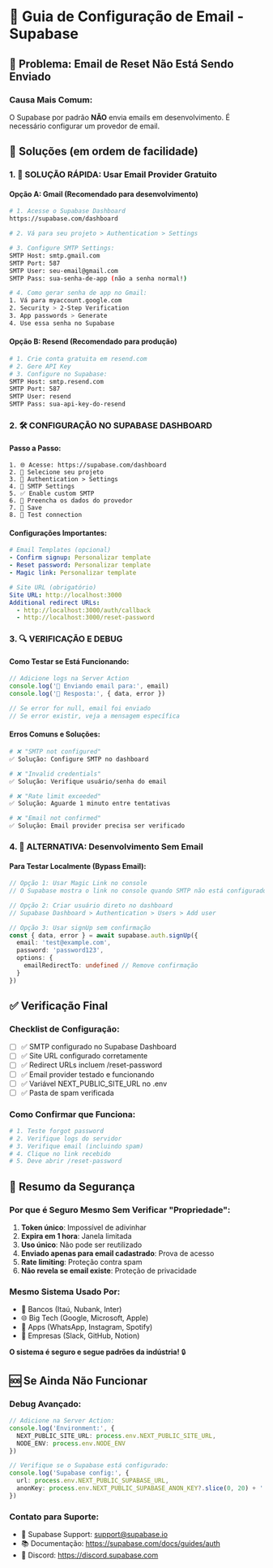 # 📧 Guia de Configuração de Email - Supabase

## 🚨 **Problema: Email de Reset Não Está Sendo Enviado**

### **Causa Mais Comum:**
O Supabase por padrão **NÃO** envia emails em desenvolvimento. É necessário configurar um provedor de email.

## 🔧 **Soluções (em ordem de facilidade)**

### **1. 🎯 SOLUÇÃO RÁPIDA: Usar Email Provider Gratuito**

#### **Opção A: Gmail (Recomendado para desenvolvimento)**
```bash
# 1. Acesse o Supabase Dashboard
https://supabase.com/dashboard

# 2. Vá para seu projeto > Authentication > Settings

# 3. Configure SMTP Settings:
SMTP Host: smtp.gmail.com
SMTP Port: 587
SMTP User: seu-email@gmail.com
SMTP Pass: sua-senha-de-app (não a senha normal!)

# 4. Como gerar senha de app no Gmail:
1. Vá para myaccount.google.com
2. Security > 2-Step Verification
3. App passwords > Generate
4. Use essa senha no Supabase
```

#### **Opção B: Resend (Recomendado para produção)**
```bash
# 1. Crie conta gratuita em resend.com
# 2. Gere API Key
# 3. Configure no Supabase:
SMTP Host: smtp.resend.com
SMTP Port: 587
SMTP User: resend
SMTP Pass: sua-api-key-do-resend
```

### **2. 🛠️ CONFIGURAÇÃO NO SUPABASE DASHBOARD**

#### **Passo a Passo:**
```
1. 🌐 Acesse: https://supabase.com/dashboard
2. 📁 Selecione seu projeto
3. 🔐 Authentication > Settings
4. 📧 SMTP Settings
5. ✅ Enable custom SMTP
6. 📝 Preencha os dados do provedor
7. 💾 Save
8. 🧪 Test connection
```

#### **Configurações Importantes:**
```yaml
# Email Templates (opcional)
- Confirm signup: Personalizar template
- Reset password: Personalizar template
- Magic link: Personalizar template

# Site URL (obrigatório)
Site URL: http://localhost:3000
Additional redirect URLs: 
  - http://localhost:3000/auth/callback
  - http://localhost:3000/reset-password
```

### **3. 🔍 VERIFICAÇÃO E DEBUG**

#### **Como Testar se Está Funcionando:**
```typescript
// Adicione logs na Server Action
console.log('🔄 Enviando email para:', email)
console.log('📧 Resposta:', { data, error })

// Se error for null, email foi enviado
// Se error existir, veja a mensagem específica
```

#### **Erros Comuns e Soluções:**
```bash
# ❌ "SMTP not configured"
✅ Solução: Configure SMTP no dashboard

# ❌ "Invalid credentials"
✅ Solução: Verifique usuário/senha do email

# ❌ "Rate limit exceeded"
✅ Solução: Aguarde 1 minuto entre tentativas

# ❌ "Email not confirmed"
✅ Solução: Email provider precisa ser verificado
```

### **4. 🚀 ALTERNATIVA: Desenvolvimento Sem Email**

#### **Para Testar Localmente (Bypass Email):**
```typescript
// Opção 1: Usar Magic Link no console
// O Supabase mostra o link no console quando SMTP não está configurado

// Opção 2: Criar usuário direto no dashboard
// Supabase Dashboard > Authentication > Users > Add user

// Opção 3: Usar signUp sem confirmação
const { data, error } = await supabase.auth.signUp({
  email: 'test@example.com',
  password: 'password123',
  options: {
    emailRedirectTo: undefined // Remove confirmação
  }
})
```

## ✅ **Verificação Final**

### **Checklist de Configuração:**
- [ ] ✅ SMTP configurado no Supabase Dashboard
- [ ] ✅ Site URL configurado corretamente
- [ ] ✅ Redirect URLs incluem /reset-password
- [ ] ✅ Email provider testado e funcionando
- [ ] ✅ Variável NEXT_PUBLIC_SITE_URL no .env
- [ ] ✅ Pasta de spam verificada

### **Como Confirmar que Funciona:**
```bash
# 1. Teste forgot password
# 2. Verifique logs do servidor
# 3. Verifique email (incluindo spam)
# 4. Clique no link recebido
# 5. Deve abrir /reset-password
```

## 🎯 **Resumo da Segurança**

### **Por que é Seguro Mesmo Sem Verificar "Propriedade":**
1. **Token único**: Impossível de adivinhar
2. **Expira em 1 hora**: Janela limitada
3. **Uso único**: Não pode ser reutilizado
4. **Enviado apenas para email cadastrado**: Prova de acesso
5. **Rate limiting**: Proteção contra spam
6. **Não revela se email existe**: Proteção de privacidade

### **Mesmo Sistema Usado Por:**
- 🏦 Bancos (Itaú, Nubank, Inter)
- 🌐 Big Tech (Google, Microsoft, Apple)
- 📱 Apps (WhatsApp, Instagram, Spotify)
- 💼 Empresas (Slack, GitHub, Notion)

**O sistema é seguro e segue padrões da indústria!** 🔒

## 🆘 **Se Ainda Não Funcionar**

### **Debug Avançado:**
```typescript
// Adicione na Server Action:
console.log('Environment:', {
  NEXT_PUBLIC_SITE_URL: process.env.NEXT_PUBLIC_SITE_URL,
  NODE_ENV: process.env.NODE_ENV
})

// Verifique se o Supabase está configurado:
console.log('Supabase config:', {
  url: process.env.NEXT_PUBLIC_SUPABASE_URL,
  anonKey: process.env.NEXT_PUBLIC_SUPABASE_ANON_KEY?.slice(0, 20) + '...'
})
```

### **Contato para Suporte:**
- 📧 Supabase Support: support@supabase.io
- 📚 Documentação: https://supabase.com/docs/guides/auth
- 💬 Discord: https://discord.supabase.com
